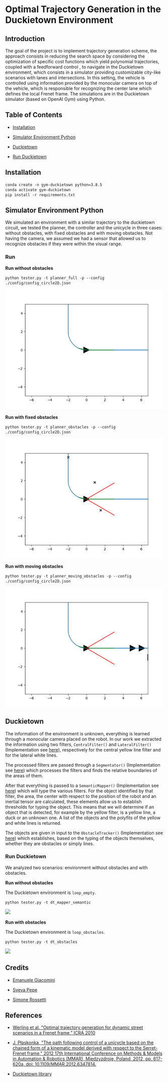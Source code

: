 # Optimal Trajectory Generation in the Duckietown Environment

## Introduction 
The goal of the project is to implement  trajectory generation scheme, the approach  consists  in  reducing  the search   space   by   considering   the   optimization   of   specific   cost   functions   which   yield   polynomial trajectories, coupled with a feedforward control , to navigate in the Duckietown environment, which consists in a simulator providing customizable city-like scenarios with lanes and intersections. In this setting, the vehicle is controlled using information provided by the monocular camera on top of the vehicle, which is responsible for recognizing the center lane which defines  the  local  Frenet  frame.  The  simulations  are in  the  Duckietown  simulator (based  on  OpenAI  Gym)  using  Python.

## Table of Contents

* [Installation](#Installation)

* [Simulator Environment Python](#Simulator-Environment-Python)

* [Duckietown](#Duckietown-setup)

* [Run Duckietown](#Run-Duckietown)

## Installation

```
conda create -n gym-duckietown python=3.8.5
conda activate gym-duckietown
pip install -r requirements.txt
```

## Simulator Environment Python

We simulated an environment with a similar trajectory to the duckietown circuit, we tested the planner, the controller and the unicycle in three cases: without obstacles, with fixed obstacles and with moving obstacles. Not having the camera, we assumed we had a sensor that allowed us to recognize obstacles if they were within the visual range.

### Run 

**Run without obstacles**

```
python tester.py -t planner_full -p --config ./config/config_circle2D.json
```

![](./images/animated/planner_full.gif)

**Run with fixed obstacles**

```
python tester.py -t planner_obstacles -p --config ./config/config_circle2D.json
```

![](./images/animated/planner_obstacles.gif)

**Run with moving obstacles**

```
python tester.py -t planner_moving_obstacles -p --config ./config/config_circle2D.json
```

![](./images/animated/planner_moving_obstacles.gif)

## Duckietown

The information of the environment is unknown, everything is learned through a monocular camera placed on the robot. In our work we extracted the information using two filters, `CentralFilter()` and `LateralFilter()` (Implementation see [here](./lib/video/lane_filter.py)), respectively for the central yellow line filter and for the lateral white lines.

The processed filters are passed through a `Segmentator()` (Implementation see [here](./lib/video/segmentation.py)) which processes the filters and finds the relative boundaries of the areas of them.

After that everything is passed to a `SemanticMapper()` (Implementation see [here](./lib/video/semantic_mapper.py))
which will type the various filters. For the object identified by that filter, the area, the center with respect to the position of the robot and an inertial tensor are calculated, these elements allow us to establish thresholds for typing the object. This means that we will determine if an object that is detected, for example by the yellow filter, is a yellow line, a duck or an unknown one.
A list of the objects and the polyfits of the yellow and white lines is returned. 

The objects are given in input to the `ObstacleTracker()` (Implementation see [here](./lib/video/obstacle_tracker.py)) which establishes, based on the typing of the objects themselves, whether they are obstacles or simply lines.

### Run Duckietown
We analyzed two scenarios: environment without obstacles and with obstacles.

**Run without obstacles**

The Duckietown environment is `loop_empty`.

```
python tester.py -t dt_mapper_semantic
```

![](./images/duckietown_video/planner-without-obstacles-2.gif)

**Run with obstacles**

The Duckietown environment is `loop_obstacles`.

```
python tester.py -t dt_obstacles
```

![](./images/duckietown_video/planner_with_obstacles_1.gif)

## Credits

* [Emanuele Giacomini](https://github.com/EmanueleGiacomini)

* [Sveva Pepe](https://github.com/pepes97)

* [Simone Rossetti](https://github.com/SimoneRosset)

## References

* [Werling et al. "Optimal trajectory generation for dynamic street scenarios in a Frenet frame,” ICRA 2010](./documentation/WerlingOptimalTrajectoryGenerationforDynamicStreetScenariosinaFrenetFrame.pdf)

* [J. Płaskonka, "The path following control of a unicycle based on the chained form of a kinematic model derived with respect to the Serret-Frenet frame," 2012 17th International Conference on Methods & Models in Automation & Robotics (MMAR), Miedzyzdroje, Poland, 2012, pp. 617-620a, doi: 10.1109/MMAR.2012.6347814.](./documentation/ThePathFollowingControlofaUnicycleBasedontheChainedFormofaKinematicModelDerivedwithRespecttotheSerret-FrenetFrame.pdf)

* [Duckietown library](https://docs.duckietown.org/DT19/)

